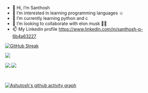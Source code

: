 - 👋 Hi, I’m Santhosh
- 👀 I’m interested in learning programming languages ☺
- 🌱 I’m currently learning python and c
- 💞️ I’m looking to collaborate with elon musk 🚀🚀
- 📫 My Linkedin profile https://www.linkedin.com/in/santhosh-p-6b4a63227



[![GitHub Streak](https://github-readme-streak-stats.herokuapp.com/?user=crypticfate5&theme=tokyonight_duo)](https://git.io/streak-stats)

![](https://komarev.com/ghpvc/?username=crypticfate5&label=PROFILE+VIEWS&style=plastic)

<a href="https://github.com/anuraghazra/github-readme-stats">
  <img align="center" src="https://github-readme-stats.vercel.app/api?username=crypticfate5&show_icons=true&theme=radical" />
</a>    
<a href="https://github.com/anuraghazra/convoychat">
  <img align="center" src="https://github-readme-stats.vercel.app/api/top-langs/?username=crypticfate5&langs_count=8)](https://github.com/anuraghazra/github-readme-stats&theme=radical" />
 </a>
 
 <br></br>
[![Ashutosh's github activity graph](https://activity-graph.herokuapp.com/graph?username=crypticfate5&theme=react-dark)](https://github.com/ashutosh00710/github-readme-activity-graph)


<!---
santhosh-p-official/santhosh-p-official is a ✨ special ✨ repository because its `README.md` (this file) appears on your GitHub profile.
You can click the Preview link to take a look at your changes.
--->
